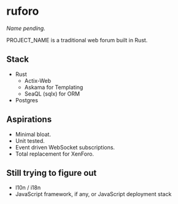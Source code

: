 # ruforo
_Name pending._

PROJECT_NAME is a traditional web forum built in Rust.

## Stack
 - Rust
   - Actix-Web
   - Askama for Templating
   - SeaQL (sqlx) for ORM
 - Postgres

## Aspirations
 - Minimal bloat.
 - Unit tested.
 - Event driven WebSocket subscriptions.
 - Total replacement for XenForo.

## Still trying to figure out
 - l10n / i18n
 - JavaScript framework, if any, or JavaScript deployment stack
